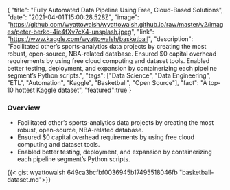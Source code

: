 {
  "title": "Fully Automated Data Pipeline Using Free, Cloud-Based Solutions",
  "date": "2021-04-01T15:00:28.528Z",
  "image": "https://github.com/wyattowalsh/wyattowalsh.github.io/raw/master/v2/images/peter-berko-4ie4fXv7cX4-unsplash.jpeg",
  "link": "https://www.kaggle.com/wyattowalsh/basketball",
  "description": "Facilitated other’s sports-analytics data projects by creating the most robust, open-source, NBA-related database. Ensured $0 capital overhead requirements by using free cloud computing and dataset tools. Enabled better testing, deployment, and expansion by containerizing each pipeline segment’s Python scripts.",
  "tags": ["Data Science", "Data Engineering", "ETL", "Automation", "Kaggle", "Basketball", "Open Source"],
  "fact": "A top-10 hottest Kaggle dataset",
  "featured":true
}

### Overview
- Facilitated other’s sports-analytics data projects by creating the most robust, open-source, NBA-related database. 
- Ensured $0 capital overhead requirements by using free cloud computing and dataset tools.
- Enabled better testing, deployment, and expansion by containerizing each pipeline segment’s Python scripts.

{{< gist wyattowalsh 649ca3bcfbf0036945b17495518046fb "basketball-dataset.md">}}